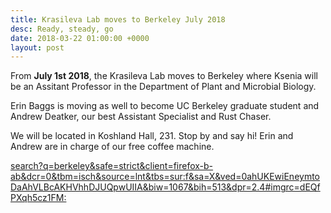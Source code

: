 ```yaml
---
title: Krasileva Lab moves to Berkeley July 2018
desc: Ready, steady, go
date: 2018-03-22 01:00:00 +0000
layout: post
---
```

From **July 1st 2018**, the Krasileva Lab moves to Berkeley where Ksenia will be an Assitant Professor in the Department of Plant and Microbial Biology.

Erin Baggs is moving as well to become UC Berkeley graduate student and Andrew Deatker, our best Assistant Specialist and Rust Chaser.

We will be located in Koshland Hall, 231. Stop by and say hi! Erin and Andrew are in charge of our free coffee machine.

[search?q=berkeley&safe=strict&client=firefox-b-ab&dcr=0&tbm=isch&source=lnt&tbs=sur:f&sa=X&ved=0ahUKEwiEneymtoDaAhVLBcAKHVhhDJUQpwUIIA&biw=1067&bih=513&dpr=2.4#imgrc=dEQfPXqh5cz1FM:](https://www.google.co.uk/search?q=berkeley&safe=strict&client=firefox-b-ab&dcr=0&tbm=isch&source=lnt&tbs=sur:f&sa=X&ved=0ahUKEwiEneymtoDaAhVLBcAKHVhhDJUQpwUIIA&biw=1067&bih=513&dpr=2.4#imgrc=dEQfPXqh5cz1FM: "search?q=berkeley&safe=strict&client=firefox-b-ab&dcr=0&tbm=isch&source=lnt&tbs=sur:f&sa=X&ved=0ahUKEwiEneymtoDaAhVLBcAKHVhhDJUQpwUIIA&biw=1067&bih=513&dpr=2.4#imgrc=dEQfPXqh5cz1FM:")